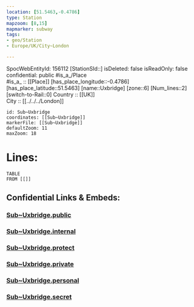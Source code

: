 ```yaml
---
location: [51.5463,-0.4786] 
type: Station 
mapzoom: [8,15] 
mapmarker: subway
tags:
- geo/Station
- Europe/UK/City~London

---
```

SpocWebEntityId: 156112
[StationSId::] 
isDeleted: false
isReadOnly: false
confidential: public
#is_a_/Place  
#is_a_ :: [[Place]] 
[has_place_longitude::-0.4786] 
[has_place_latitude::51.5463] 
[name::Uxbridge] 
[zone::6] 
[Num_lines::2] 
[switch-to-Rail::0] 
Country :: [[UK]]  
City :: [[../../../London]]  


```leaflet
id: Sub~Uxbridge
coordinates: [[Sub~Uxbridge]] 
markerFile: [[Sub~Uxbridge]] 
defaultZoom: 11 
maxZoom: 18
```


# Lines: 
```dataview
TABLE 
FROM [[]] 
```


## Confidential Links & Embeds: 

### [Sub~Uxbridge.public](/_public/\Earth\Continent\Europe\Europe~North\UK\England\Regions~England\London,Greater\cities~GreaterLondon\Underground\StationSub~Uxbridge.public.md) 

### [Sub~Uxbridge.internal](/_internal/\Earth\Continent\Europe\Europe~North\UK\England\Regions~England\London,Greater\cities~GreaterLondon\Underground\StationSub~Uxbridge.internal.md) 

### [Sub~Uxbridge.protect](/_protect/\Earth\Continent\Europe\Europe~North\UK\England\Regions~England\London,Greater\cities~GreaterLondon\Underground\StationSub~Uxbridge.protect.md) 

### [Sub~Uxbridge.private](/_private/\Earth\Continent\Europe\Europe~North\UK\England\Regions~England\London,Greater\cities~GreaterLondon\Underground\StationSub~Uxbridge.private.md) 

### [Sub~Uxbridge.personal](/_personal/\Earth\Continent\Europe\Europe~North\UK\England\Regions~England\London,Greater\cities~GreaterLondon\Underground\StationSub~Uxbridge.personal.md) 

### [Sub~Uxbridge.secret](/_secret/\Earth\Continent\Europe\Europe~North\UK\England\Regions~England\London,Greater\cities~GreaterLondon\Underground\StationSub~Uxbridge.secret.md)

